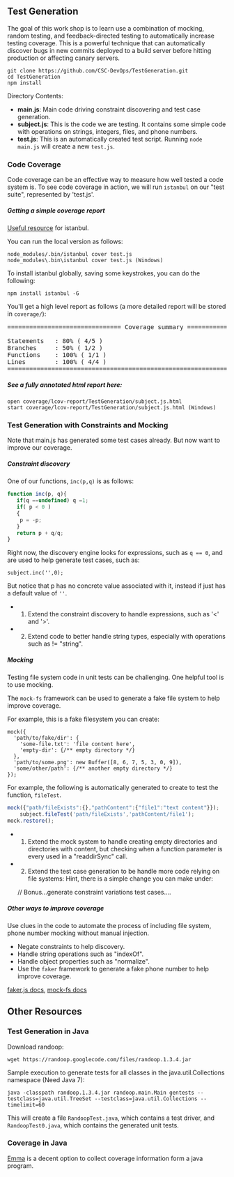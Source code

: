 ## Test Generation

The goal of this work shop is to learn use a combination of mocking, random testing, and feedback-directed testing to automatically increase testing coverage. This is a powerful technique that can automatically discover bugs in new commits deployed to a build server before hitting production or affecting canary servers.

    git clone https://github.com/CSC-DevOps/TestGeneration.git
    cd TestGeneration
    npm install

Directory Contents:

* **main.js**: Main code driving constraint discovering and test case generation.
* **subject.js**: This is the code we are testing. It contains some simple code with operations on strings, integers, files, and phone numbers.
* **test.js**: This is an automatically created test script. Running `node main.js` will create a new `test.js`.

### Code Coverage

Code coverage can be an effective way to measure how well tested a code system is. To see code coverage in action, we will run `istanbul` on our "test suite", represented by 'test.js'.

##### Getting a simple coverage report

[Useful resource](http://ariya.ofilabs.com/2012/12/javascript-code-coverage-with-istanbul.html) for istanbul.

You can run the local version as follows:

    node_modules/.bin/istanbul cover test.js
    node_modules\.bin\istanbul cover test.js (Windows)

To install istanbul globally, saving some keystrokes, you can do the following:

    npm install istanbul -G

You'll get a high level report as follows (a more detailed report will be stored in `coverage/`):
<pre>
=============================== Coverage summary ===============================

Statements   : 80% ( 4/5 )
Branches     : 50% ( 1/2 )
Functions    : 100% ( 1/1 )
Lines        : 100% ( 4/4 )
================================================================================
</pre>

##### See a fully annotated html report here:
    
    open coverage/lcov-report/TestGeneration/subject.js.html
    start coverage/lcov-report/TestGeneration/subject.js.html (Windows)

### Test Generation with Constraints and Mocking

Note that main.js has generated some test cases already. But now want to improve our coverage.

##### Constraint discovery

One of our functions, `inc(p,q)` is as follows:

```javascript
function inc(p, q){
   if(q ==undefined) q =1;
   if( p < 0 )
   {
   	p = -p;
   }
   return p + q/q;
}
```

Right now, the discovery engine looks for expressions, such as `q == 0`, and are used to help generate test cases, such as:

    subject.inc('',0);

But notice that p has no concrete value associated with it, instead if just has a default value of `''`.

* 1) Extend the constraint discovery to handle expressions, such as '<' and '>'.
* 2) Extend code to better handle string types, especially with operations such as != "string".

##### Mocking

Testing file system code in unit tests can be challenging. One helpful tool is to use mocking.

The `mock-fs` framework can be used to generate a fake file system to help improve coverage.

For example, this is a fake filesystem you can create:

```
mock({
  'path/to/fake/dir': {
    'some-file.txt': 'file content here',
    'empty-dir': {/** empty directory */}
  },
  'path/to/some.png': new Buffer([8, 6, 7, 5, 3, 0, 9]),
  'some/other/path': {/** another empty directory */}
});
```

For example, the following is automatically generated to create to test the function, `fileTest`.

```Javascript
mock({"path/fileExists":{},"pathContent":{"file1":"text content"}});
	subject.fileTest('path/fileExists','pathContent/file1');
mock.restore();
```

* 1) Extend the mock system to handle creating empty directories and directories with content, but checking when a function parameter is every used in a "readdirSync" call.
* 2) Extend the test case generation to be handle more code relying on file systems: Hint, there is a simple change you can make under:

    // Bonus...generate constraint variations test cases....



##### Other ways to improve coverage

Use clues in the code to automate the process of including file system, phone number mocking without manual injection.

* Negate constraints to help discovery.
* Handle string operations such as "indexOf".
* Handle object properties such as "normalize".
* Use the `faker` framework to generate a fake phone number to help improve coverage.

[faker.js docs](https://github.com/Marak/faker.js), [mock-fs docs](https://www.npmjs.com/package/mock-fs)


## Other Resources

### Test Generation in Java

Download randoop:

    wget https://randoop.googlecode.com/files/randoop.1.3.4.jar

Sample execution to generate tests for all classes in the java.util.Collections namespace (Need Java 7):

    java -classpath randoop.1.3.4.jar randoop.main.Main gentests --testclass=java.util.TreeSet --testclass=java.util.Collections --timelimit=60

This will create a file `RandoopTest.java`, which contains a test driver, and `RandoopTest0.java`, which contains the generated unit tests.

### Coverage in Java

[Emma](http://emma.sourceforge.net/intro.html) is a decent option to collect coverage information form a java program.
